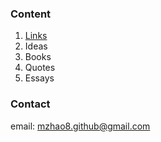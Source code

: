 ### Content
1.  [Links](mzhao8.github.io/links/)
1.  Ideas
1.  Books
1.  Quotes
1.  Essays

### Contact
email: mzhao8.github@gmail.com
